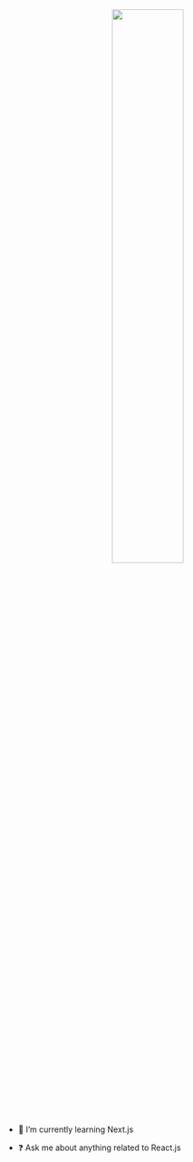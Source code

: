 <div align="center">
<img src="https://rishavanand.github.io/static/images/greetings.gif" align="center" style="width: 50%" />
</div>

- 🌱 I’m currently learning Next.js  
  

- ❓ Ask me about anything related to React.js  
